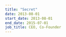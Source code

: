 ```yaml
---
title: "Secret"
date: 2013-08-01
start_date: 2013-08-01
end_date: 2015-07-01
job_title: CEO, Co-Founder
---
```

